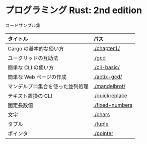 # プログラミング Rust: 2nd edition

コードサンプル集

| タイトル                         | パス                              |
| :------------------------------- | :-------------------------------- |
| Cargo の基本的な使い方           | [./chapter1/](./chapter1)         |
| ユークリッドの互助法             | [./gcd](./gcd)                    |
| 簡単な CLI の使い方              | [./cli-basic/](./cli-basic)       |
| 簡単な Web ページの作成          | [./actix-gcd/](./actix-gcd)       |
| マンデルブロ集合を使った並列処理 | [./mandelbrot/](./mandelbrot)     |
| テキスト置換の CLI               | [./quickreplace](./quickreplace)  |
| 固定長数値                       | [./fixed-numbers](./fixed-number) |
| 文字                             | [./chars](./chars)                |
| タプル                           | [./tuple](./tuple)                |
| ポインタ                         | [./pointer](./pointer)            |
